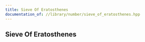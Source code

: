 ```yaml
---
title: Sieve Of Eratosthenes
documentation_of: //library/number/sieve_of_eratosthenes.hpp
---
```

## Sieve Of Eratosthenes